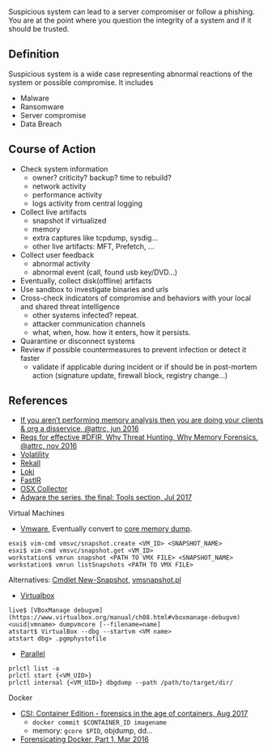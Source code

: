 Suspicious system can lead to a server compromiser or follow a phishing.
You are at the point where you question the integrity of a system and if it should be trusted.

## Definition
Suspicious system is a wide case representing abnormal reactions of the system or possible compromise.
It includes

* Malware
* Ransomware
* Server compromise
* Data Breach

## Course of Action

* Check system information
    * owner? criticity? backup? time to rebuild?
    * network activity
    * performance activity
    * logs activity from central logging
* Collect live artifacts
    * snapshot if virtualized
    * memory
    * extra captures like tcpdump, sysdig...
    * other live artifacts: MFT, Prefetch, ...
* Collect user feedback
    * abnormal activity
    * abnormal event (call, found usb key/DVD...)
* Eventually, collect disk(offline) artifacts
* Use sandbox to investigate binaries and urls
* Cross-check indicators of compromise and behaviors with your local and shared threat intelligence
    * other systems infected? repeat.
    * attacker communication channels
    * what, when, how. how it enters, how it persists.
* Quarantine or disconnect systems
* Review if possible countermeasures to prevent infection or detect it faster
    * validate if applicable during incident or if should be in post-mortem action (signature update, firewall block, registry change...)

## References

* [If you aren’t performing memory analysis then you are doing your clients & org a disservice, @attrc, jun 2016](https://twitter.com/attrc/status/742399097206771712)
* [Reqs for effective #DFIR, Why Threat Hunting, Why Memory Forensics, @attrc, nov 2016](https://twitter.com/attrc/status/793875121022832640)
* [Volatility](http://www.volatilityfoundation.org/)
* [Rekall](https://github.com/google/rekall/)
* [Loki](https://github.com/Neo23x0/Loki)
* [FastIR](https://github.com/SekoiaLab/FastIR_Collector)
* [OSX Collector](https://github.com/Yelp/osxcollector)
* [Adware the series, the final: Tools section, Jul 2017](https://blog.malwarebytes.com/puppum/2017/07/adware-the-series-the-final-tools-section/)

Virtual Machines

* [Vmware](https://github.com/volatilityfoundation/volatility/wiki/VMware-Snapshot-File), Eventually convert to [core memory dump](https://kb.vmware.com/selfservice/microsites/search.do?language=en_US&cmd=displayKC&externalId=2003941).
```
esxi$ vim-cmd vmsvc/snapshot.create <VM_ID> <SNAPSHOT_NAME>
esxi$ vim-cmd vmsvc/snapshot.get <VM_ID>
workstation$ vmrun snapshot <PATH TO VMX FILE> <SNAPSHOT_NAME>
workstation$ vmrun listSnapshots <PATH TO VMX FILE>
```
Alternatives: [Cmdlet New-Snapshot](https://pubs.vmware.com/vsphere-6-0/index.jsp#com.vmware.powercli.cmdletref.doc/New-Snapshot.html), [vmsnapshot.pl](https://pubs.vmware.com/vsphere-6-0/index.jsp#com.vmware.perlsdk.uaref.doc/vmsnapshot.html)
* [Virtualbox](https://github.com/volatilityfoundation/volatility/wiki/Virtual-Box-Core-Dump)
```
live$ [VBoxManage debugvm](https://www.virtualbox.org/manual/ch08.html#vboxmanage-debugvm) <uuid|vmname> dumpvmcore [--filename=name]
atstart$ VirtualBox --dbg --startvm <VM name>
atstart dbg> .pgmphystofile
```
* [Parallel](http://kb.parallels.com/en/121323)
```
prlctl list -a
prlctl start {<VM_UID>}
prlctl internal {<VM_UID>} dbgdump --path /path/to/target/dir/
```

Docker

* [CSI: Container Edition - forensics in the age of containers, Aug 2017](https://www.stackrox.com/post/2017/08/csi-container-edition---forensics-in-the-age-of-containers/)
    * ```docker commit $CONTAINER_ID imagename```
    * memory: ```gcore $PID```, objdump, dd...
* [Forensicating Docker, Part 1, Mar 2016](https://isc.sans.org/forums/diary/Forensicating+Docker+Part+1/20835)
